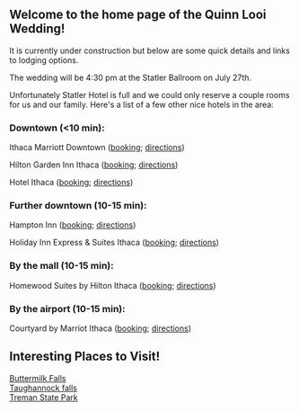 ## Welcome to the home page of the Quinn Looi Wedding!

It is currently under construction but below are some quick details and links to lodging options.

The wedding will be 4:30 pm at the Statler Ballroom on July 27th.

Unfortunately Statler Hotel is full and we could only reserve a couple rooms for us and our family. Here's a list of a few other nice hotels in the area:  

### Downtown (<10 min):  
Ithaca Marriott Downtown ([booking](https://www.reservations.com/hotel/ithaca-marriott-downtown-on-the-commons-ithaca-ny?rmcid=dsa&gclid=EAIaIQobChMIjKL_h9fX3wIVhB-GCh0SDwdyEAAYAiAAEgLW__D_BwE); [directions](https://www.google.com/maps/dir/Ithaca+Marriott+Downtown+on+the+Commons,+120+S+Aurora+St,+Ithaca,+NY+14850/Statler+Dr,+Ithaca,+NY+14853/@42.4418673,-76.4903548,16z/data=!3m1!4b1!4m14!4m13!1m5!1m1!1s0x89d0819b9e61d8c5:0x491c811d04871d56!2m2!1d-76.495525!2d42.438972!1m5!1m1!1s0x89d0818b734b4fbf:0x19e517804b10dd40!2m2!1d-76.4815864!2d42.4458011!3e0))

Hilton Garden Inn Ithaca ([booking](http://www.guestreservations.com/hilton-garden-inn-ithaca/booking?gclid=EAIaIQobChMI6fTd49bX3wIVjbbICh25pQlJEAAYAiAAEgJvRPD_BwE); [directions](https://www.google.com/maps/dir/Hilton+Garden+Inn+Ithaca,+East+Seneca+Street,+Ithaca,+NY/Statler+Dr,+Ithaca,+NY+14853/@42.4438289,-76.4991278,15z/data=!3m1!4b1!4m14!4m13!1m5!1m1!1s0x89d0819c97f6b33f:0x698a65e058656089!2m2!1d-76.4973132!2d42.4407115!1m5!1m1!1s0x89d0818b734b4fbf:0x19e517804b10dd40!2m2!1d-76.4815864!2d42.4458011!3e0))

Hotel Ithaca ([booking](http://www.guestreservations.com/hotel-ithaca/booking?gclid=EAIaIQobChMIpOz-0tfX3wIVRksNCh24rAlfEAAYASAAEgKT7vD_BwE); [directions](https://www.google.com/maps/dir/The+Hotel+Ithaca,+222+S+Cayuga+St,+Ithaca,+NY+14850/Statler+Dr,+Ithaca,+NY+14853/@42.4416546,-76.5051786,14z/data=!3m1!4b1!4m14!4m13!1m5!1m1!1s0x89d0819c3470b25f:0x19658260249e7c93!2m2!1d-76.4991141!2d42.4375998!1m5!1m1!1s0x89d0818b734b4fbf:0x19e517804b10dd40!2m2!1d-76.4815864!2d42.4458011!3e0))

### Further downtown (10-15 min):  
Hampton Inn ([booking](http://www.guestreservations.com/hampton-inn-ithaca/booking?gclid=EAIaIQobChMI4rrZjNjX3wIVw2SGCh0SEwhAEAAYAiAAEgIonfD_BwE); [directions](https://www.google.com/maps/dir/Hampton+Inn+Ithaca,+Elmira+Road,+Ithaca,+NY/Statler+Dr,+Ithaca,+NY+14853/@42.4356499,-76.5123588,14z/data=!3m1!4b1!4m14!4m13!1m5!1m1!1s0x89d0810fefda4879:0x78ba86e30740a0c5!2m2!1d-76.5132424!2d42.4248629!1m5!1m1!1s0x89d0818b734b4fbf:0x19e517804b10dd40!2m2!1d-76.4815864!2d42.4458011!3e0))  

Holiday Inn Express & Suites Ithaca ([booking](https://www.ihg.com/holidayinnexpress/hotels/us/en/ithaca/ithex/hoteldetail?qDest=Ithaca,%19NY,%20United%20States&qCiD=5&qCoD=6&qCiMy=02019&qCoMy=02019&qAdlt=1&qChld=0&qRms=1&qWch=0&qSmP=1&qIta=99504425&glat=SEAR&setPMCookies=true&qRtP=6CBARC&qAkamaiCC=US&srb_u=1&qRad=30&qRdU=mi&presentationViewType=null&qBrs=re.ic.in.vn.cp.vx.hi.ex.rs.cv.sb.cw.ma.ul.ki.va); [directions](https://www.google.com/maps/dir/Holiday+Inn+Express+%26+Suites+Ithaca,+371+Elmira+Rd,+Ithaca,+NY+14850/The+Statler+Hotel,+Statler+Drive,+Ithaca,+NY/@42.4366849,-76.5176133,14z/data=!3m1!4b1!4m14!4m13!1m5!1m1!1s0x89d0811b9885e527:0x25065a416a320391!2m2!1d-76.5176399!2d42.4212134!1m5!1m1!1s0x89d0818b0848a40f:0x14dd1f9150f89ebd!2m2!1d-76.48231!2d42.446388!3e0))  

### By the mall (10-15 min):  
Homewood Suites by Hilton Ithaca ([booking](http://www.guestreservations.com/homewood-suites-by-hilton-ithaca/booking?gclid=EAIaIQobChMI3Kj_p9jX3wIVyh6GCh0hnw3MEAAYAiAAEgK79vD_BwE); [directions](https://www.google.com/maps/dir/Homewood+Suites+by+Hilton+Ithaca,+Cinema+Drive,+Ithaca,+NY/Statler+Dr,+Ithaca,+NY+14853/@42.4621902,-76.4900091,14z/data=!3m1!4b1!4m14!4m13!1m5!1m1!1s0x89d082677b8b620b:0x382984b24cb776d2!2m2!1d-76.4792714!2d42.4804354!1m5!1m1!1s0x89d0818b734b4fbf:0x19e517804b10dd40!2m2!1d-76.4815864!2d42.4458011!3e0))  

### By the airport (10-15 min):  
Courtyard by Marriot Ithaca ([booking](https://www.reservations.com/hotel/courtyard-by-marriott-ithaca-lansing?rmcid=dsa&gclid=EAIaIQobChMI6fby3djX3wIVAVuGCh3hhQRAEAAYAiAAEgJw5_D_BwE); [directions](https://www.google.com/maps/dir/Courtyard+by+Marriott+Ithaca+Airport%2FUniversity,+29+Thornwood+Dr,+Ithaca,+NY+14850/Statler+Dr,+Ithaca,+NY+14853/@42.4651982,-76.4803918,13z/data=!3m1!4b1!4m14!4m13!1m5!1m1!1s0x89d0827e6a873b99:0x89578d38567d9039!2m2!1d-76.4652659!2d42.4833222!1m5!1m1!1s0x89d0818b734b4fbf:0x19e517804b10dd40!2m2!1d-76.4815864!2d42.4458011!3e0))

## Interesting Places to Visit!
[Buttermilk Falls](https://parks.ny.gov/parks/151/details.aspx)  
[Taughannock falls](https://parks.ny.gov/parks/62/details.aspx)  
[Treman State Park](https://parks.ny.gov/parks/135/details.aspx)